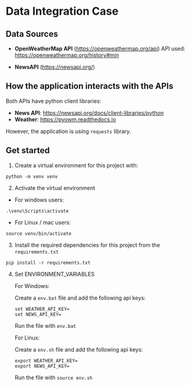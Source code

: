 # Data Integration Case

## Data Sources
- **OpenWeatherMap API** (https://openweathermap.org/api)
API used: https://openweathermap.org/history#min

- **NewsAPI** (https://newsapi.org/)

## How the application interacts with the APIs
Both APIs have python client libraries:
- **News API**: https://newsapi.org/docs/client-libraries/python
- **Weather**: https://pyowm.readthedocs.io

However, the application is using `requests` library.


## Get started
1. Create a virtual environment for this project with:
```
python -m venv venv
```
2. Activate the virtual environment
- For windows users:
```
.\venv\Scripts\activate
```
- For Linux / mac users:
```
source venv/bin/activate
```
3. Install the required dependencies for this project from the `requirements.txt`

```
pip install -r requirements.txt
```

4. Set ENVIRONMENT_VARIABLES

    For Windows:

    Create a `env.bat` file and add the following api keys:
    ```
    set WEATHER_API_KEY=
    set NEWS_API_KEY=
    ```
    Run the file with `env.bat`

    For Linux:

    Create a `env.sh` file and add the following api keys:
    ```
    export WEATHER_API_KEY=
    export NEWS_API_KEY=
    ```
    Run the file with `source env.sh`